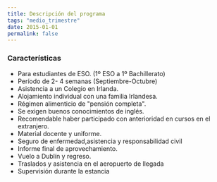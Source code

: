 ```yaml
---
title: Descripción del programa
tags: "medio_trimestre"
date: 2015-01-01
permalink: false
---
```


### Características

- Para estudiantes de ESO. (1º ESO a 1º Bachillerato)
- Período de 2- 4 semanas (Septiembre-Octubre)
- Asistencia a un Colegio en Irlanda.
- Alojamiento individual con una familia Irlandesa.
- Régimen alimenticio de "pensión completa".
- Se exigen buenos conocimientos de inglés.
- Recomendable haber participado con anterioridad en cursos en el extranjero.
- Material docente y uniforme.
- Seguro de enfermedad,asistencia y responsabilidad civil
- Informe final de aprovechamiento.
- Vuelo a Dublín y regreso.
- Traslados y asistencia en el aeropuerto de llegada
- Supervisión durante la estancia
